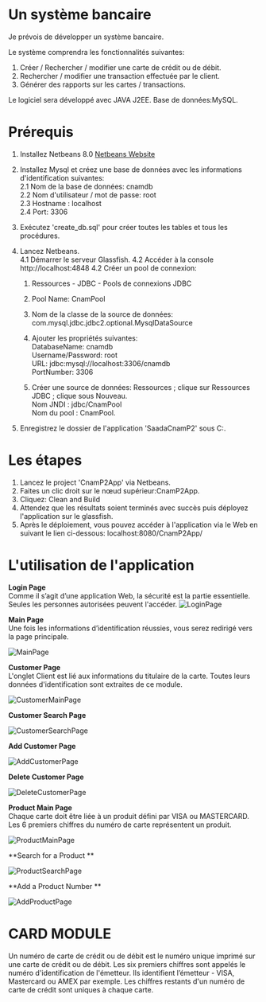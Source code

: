 # Un système bancaire
Je prévois de développer un système bancaire.
 
Le système comprendra les fonctionnalités suivantes: 

 1. Créer / Rechercher / modifier une carte de crédit ou de débit. 
 2. Rechercher / modifier une transaction effectuée par le client. 
 3. Générer des rapports sur les cartes / transactions. 

Le logiciel sera développé avec JAVA J2EE. Base de données:MySQL. 

# Prérequis 
  1. Installez Netbeans 8.0 [Netbeans Website](http://www.netbeans.org/)     
  
  2. Installez Mysql et créez une base de données avec les informations d'identification suivantes:    
     2.1 Nom de la base de données: cnamdb      
     2.2 Nom d'utilisateur / mot de passe: root     
     2.3 Hostname : localhost     
     2.4 Port: 3306      
     
  3. Exécutez 'create_db.sql' pour créer toutes les tables et tous les procédures. 
  
  4. Lancez Netbeans.    
     4.1 Démarrer le serveur Glassfish.
     4.2 Accéder à la console  http://localhost:4848 
     4.2 Créer un pool de connexion:  
       1. Ressources - JDBC - Pools de connexions JDBC    
       2. Pool Name: CnamPool   
       3. Nom de la classe de la source de données: com.mysql.jdbc.jdbc2.optional.MysqlDataSource     
       4. Ajouter les propriétés suivantes:      
          DatabaseName: cnamdb           
          Username/Password: root           
          URL: jdbc:mysql://localhost:3306/cnamdb       
          PortNumber: 3306          
               
      5. Créer une source de données: Ressources ; clique sur Ressources JDBC ; clique sous Nouveau.  
            Nom JNDI : jdbc/CnamPool     
            Nom du pool : CnamPool.    
            
  5. Enregistrez le dossier de l'application 'SaadaCnamP2' sous C:\.   
  
# Les étapes  
  1. Lancez le project 'CnamP2App' via Netbeans.   
  2. Faites un clic droit sur le nœud supérieur:CnamP2App.  
  3. Cliquez: Clean and Build  
  4. Attendez que les résultats soient terminés avec succès puis déployez l'application sur le glassfish.
  5. Après le déploiement, vous pouvez accéder à l'application via le Web en suivant le lien ci-dessous: 
        localhost:8080/CnamP2App/
        
# L'utilisation de l'application  

 **Login Page** <br/> 
   Comme il s’agit d’une application Web, la sécurité est la partie essentielle. Seules les personnes autorisées peuvent l'accéder.
 ![LoginPage](https://github.com/projetc22019/saada_projetc2/blob/master/login.png)  
 
 **Main Page** <br/> 
 Une fois les informations d’identification réussies, vous serez redirigé vers la page principale. 
 
  ![MainPage](https://github.com/projetc22019/saada_projetc2/blob/master/MainPage.png)  
  
 **Customer Page** <br/> 
  L'onglet Client est lié aux informations du titulaire de la carte. Toutes leurs données d'identification sont extraites de ce module.   
 
 ![CustomerMainPage](https://github.com/projetc22019/saada_projetc2/blob/master/CustomerMainPage.png)  
 
 **Customer Search Page** <br/> 
  
 ![CustomerSearchPage](https://github.com/projetc22019/saada_projetc2/blob/master/CustomerSearchPage.png)   

 **Add Customer Page** <br/> 
  
  ![AddCustomerPage](https://github.com/projetc22019/saada_projetc2/blob/master/CustomerAddPage.png)   

 **Delete Customer Page** <br/> 
  
  ![DeleteCustomerPage](https://github.com/projetc22019/saada_projetc2/blob/master/CustomerDeletePage1.png)   
  
  **Product Main Page** <br/> 
    Chaque carte doit être liée à un produit défini par VISA ou MASTERCARD.
    Les 6 premiers chiffres du numéro de carte représentent un produit.  
   
  ![ProductMainPage](https://github.com/projetc22019/saada_projetc2/blob/master/ProductMainPage.png)
  
  **Search for a Product ** <br/> 

  ![ProductSearchPage](https://github.com/projetc22019/saada_projetc2/blob/master/ProductSearch.png)
  
  **Add a Product Number ** <br/>

   ![AddProductPage](https://github.com/projetc22019/saada_projetc2/blob/master/ProductAdd.png)
   
  # CARD MODULE  
  
  Un numéro de carte de crédit ou de débit est le numéro unique imprimé sur une carte de crédit ou de débit. Les six premiers   chiffres sont appelés le numéro d'identification de l'émetteur. Ils identifient l’émetteur - VISA, Mastercard ou AMEX par exemple. Les chiffres restants d'un numéro de carte de crédit sont uniques à chaque carte.    
  
  


